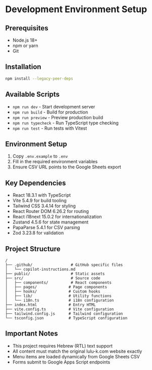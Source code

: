 # Development Environment Setup

## Prerequisites
- Node.js 18+ 
- npm or yarn
- Git

## Installation
```bash
npm install --legacy-peer-deps
```

## Available Scripts
- `npm run dev` - Start development server
- `npm run build` - Build for production  
- `npm run preview` - Preview production build
- `npm run typecheck` - Run TypeScript type checking
- `npm run test` - Run tests with Vitest

## Environment Setup
1. Copy `.env.example` to `.env`
2. Fill in the required environment variables
3. Ensure CSV URL points to the Google Sheets export

## Key Dependencies
- React 18.3.1 with TypeScript
- Vite 5.4.9 for build tooling
- Tailwind CSS 3.4.14 for styling
- React Router DOM 6.26.2 for routing
- React i18next 15.0.2 for internationalization
- Zustand 4.5.6 for state management
- PapaParse 5.4.1 for CSV parsing
- Zod 3.23.8 for validation

## Project Structure
```
/
├── .github/                 # GitHub specific files
│   └── copilot-instructions.md
├── public/                  # Static assets
├── src/                     # Source code
│   ├── components/          # React components
│   ├── pages/              # Page components  
│   ├── hooks/              # Custom hooks
│   ├── lib/                # Utility functions
│   └── i18n.ts             # i18n configuration
├── index.html              # Entry HTML
├── vite.config.ts          # Vite configuration
├── tailwind.config.js      # Tailwind configuration
└── tsconfig.json           # TypeScript configuration
```

## Important Notes
- This project requires Hebrew (RTL) text support
- All content must match the original lulu-k.com website exactly
- Menu items are loaded dynamically from Google Sheets CSV
- Forms submit to Google Apps Script endpoints